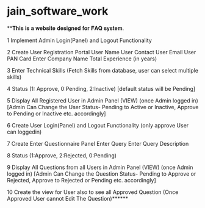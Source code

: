 ﻿# jain_software_work


**𝐓𝐡𝐢𝐬 𝐢𝐬 𝐚 𝐰𝐞𝐛𝐬𝐢𝐭𝐞 𝐝𝐞𝐬𝐢𝐠𝐧𝐞𝐝 𝐟𝐨𝐫 𝐅𝐀𝐐 𝐬𝐲𝐬𝐭𝐞𝐦.

1 Implement Admin Login(Panel) and Logout Functionality

2 Create User Registration Portal
   User Name
   User Contact
   User Email
   User PAN Card
   Enter Company Name
   Total Experience (in years)

3 Enter Technical Skills (Fetch Skills from database,
	user can select multiple skills)

4 Status (1: Approve, 0:Pending, 2:Inactive) 
	[default status will be Pending]

5 Display All Registered User in Admin Panel (VIEW)
	 (once Admin logged in) [Admin Can Change the User Status- Pending to Active or Inactive, Approve to Pending or Inactive etc. accordingly]

6 Create User Login(Panel) and Logout Functionality
	 (only approve User can loggedin)

7	Create Enter Questionnaire Panel
  		Enter Query
  		Enter Query Description

8	Status (1:Approve, 2:Rejected, 0:Pending)

9	Display All Questions from all Users in Admin Panel 
		(VIEW) (once Admin logged in) [Admin Can Change the Question Status- Pending to Approve or Rejected, Approve to Rejected or Pending etc. accordingly]

10	Create the view for User also to see all Approved Question (Once Approved User cannot Edit The Question)******
